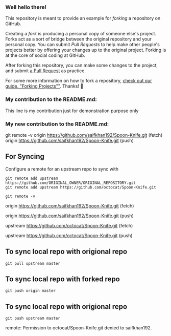 ### Well hello there!

This repository is meant to provide an example for *forking* a repository on GitHub.

Creating a *fork* is producing a personal copy of someone else's project. Forks act as a sort of bridge between the original repository and your personal copy. You can submit *Pull Requests* to help make other people's projects better by offering your changes up to the original project. Forking is at the core of social coding at GitHub.

After forking this repository, you can make some changes to the project, and submit [a Pull Request](https://github.com/octocat/Spoon-Knife/pulls) as practice.

For some more information on how to fork a repository, [check out our guide, "Forking Projects""](http://guides.github.com/overviews/forking/). Thanks! :sparkling_heart:



### My contribution to the README.md:
This line is my contribution just for demonstration purpose only


### My new contribution to the README.md:
git remote -v
origin  https://github.com/saifkhan192/Spoon-Knife.git (fetch)
origin  https://github.com/saifkhan192/Spoon-Knife.git (push)

## For Syncing
Configure a remote for an upstream repo to sync with

```
git remote add upstream https://github.com/ORIGINAL_OWNER/ORIGINAL_REPOSITORY.git
git remote add upstream https://github.com/octocat/Spoon-Knife.git
```


```
git remote -v
```

origin	https://github.com/saifkhan192/Spoon-Knife.git (fetch)

origin	https://github.com/saifkhan192/Spoon-Knife.git (push)

upstream	https://github.com/octocat/Spoon-Knife.git (fetch)

upstream	https://github.com/octocat/Spoon-Knife.git (push)


## To sync local repo with origional repo
```
git pull upstream master
```

## To sync local repo with forked repo
```
git push origin master 
```

## To sync local repo with origional repo
```
git push upstream master
```
remote: Permission to octocat/Spoon-Knife.git denied to saifkhan192.




